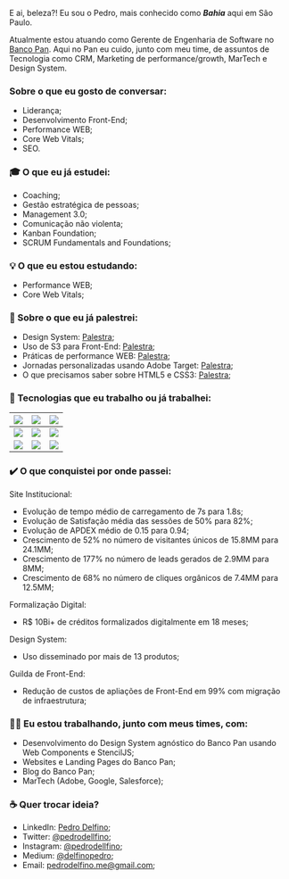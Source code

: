 E ai, beleza?! Eu sou o Pedro, mais conhecido como ***Bahia*** aqui em São Paulo.

Atualmente estou atuando como Gerente de Engenharia de Software no <a href = "https://www.bancopan.com.br" target="_blank">Banco Pan</a>. 
Aqui no Pan eu cuido, junto com meu time, de assuntos de Tecnologia como CRM, Marketing de performance/growth, MarTech e Design System.

### Sobre o que eu gosto de conversar:
- Liderança;
- Desenvolvimento Front-End;
- Performance WEB;
- Core Web Vitals;
- SEO.


### 🎓 O que eu já estudei:
- Coaching;
- Gestão estratégica de pessoas;
- Management 3.0;
- Comunicação não violenta;
- Kanban Foundation;
- SCRUM Fundamentals and Foundations;


### 💡 O que eu estou estudando:
- Performance WEB;
- Core Web Vitals;


### 💬 Sobre o que eu já palestrei:
- Design System: <a href = "https://www.youtube.com/watch?v=9iI0NAE6iuk" title="TDC Innovation 2022">Palestra</a>;
- Uso de S3 para Front-End: <a href = "https://www.youtube.com/watch?v=uaRgSgZjD-8" title="TDC Business 2022">Palestra</a>;
- Práticas de performance WEB: <a href = "https://www.youtube.com/watch?v=OnXCDtGEGcA" title="TDC Future 2022">Palestra</a>;
- Jornadas personalizadas usando Adobe Target: <a href = "https://www.youtube.com/watch?v=w8MCK8RY-Xs" title="TDC Innovation 2023">Palestra</a>;
- O que precisamos saber sobre HTML5 e CSS3: <a href = "https://youtu.be/USPiRqioeuE" title="Bootcamp DIO e PAN">Palestra</a>;


### 🔭 Tecnologias que eu trabalho ou já trabalhei:
|<img src="https://img.shields.io/badge/HTML5-E34F26?style=for-the-badge&logo=html5&logoColor=white">|<img src="https://img.shields.io/badge/CSS3-1572B6?style=for-the-badge&logo=css3&logoColor=white">|<img src="https://img.shields.io/badge/Sass-CC6699?style=for-the-badge&logo=sass&logoColor=white">|
| ------------ | ------------ | ------------ |
|<img src="https://img.shields.io/badge/Bootstrap-563D7C?style=for-the-badge&logo=bootstrap&logoColor=white">|<img src="https://img.shields.io/badge/JavaScript-F7DF1E?style=for-the-badge&logo=javascript&logoColor=black">|<img src="https://img.shields.io/badge/React-20232A?style=for-the-badge&logo=react&logoColor=61DAFB">|
|<img src="https://img.shields.io/badge/Angular-DD0031?style=for-the-badge&logo=angular&logoColor=white">|<img src="https://img.shields.io/badge/TypeScript-007ACC?style=for-the-badge&logo=typescript&logoColor=white">|<img src="https://img.shields.io/badge/Amazon_AWS-232F3E?style=for-the-badge&logo=amazon-aws&logoColor=white">|


### ✔️ O que conquistei por onde passei:
Site Institucional:
- Evolução de tempo médio de carregamento de 7s para 1.8s;
- Evolução de Satisfação média das sessões de 50% para 82%;
- Evolução de APDEX médio de 0.15 para 0.94;
- Crescimento de 52% no número de visitantes únicos de 15.8MM para 24.1MM;
- Crescimento de 177% no número de leads gerados de 2.9MM para 8MM;
- Crescimento de 68% no número de cliques orgânicos de 7.4MM para 12.5MM;

Formalização Digital:
- R$ 10Bi+ de créditos formalizados digitalmente em 18 meses;

Design System:
- Uso disseminado por mais de 13 produtos;

Guilda de Front-End:
- Redução de custos de apliações de Front-End em 99% com migração de infraestrutura;


### 👩‍💻 Eu estou trabalhando, junto com meus times, com:
- Desenvolvimento do Design System agnóstico do Banco Pan usando Web Components e StencilJS;
- Websites e Landing Pages do Banco Pan;
- Blog do Banco Pan;
- MarTech (Adobe, Google, Salesforce);


### ☕ Quer trocar ideia?
- LinkedIn: <a href = "https://www.linkedin.com/in/delfinopedro/" title="LinkedIn Pedro Delfino">Pedro Delfino</a>;
- Twitter: <a href = "https://www.linkedin.com/in/delfinopedro/" title="Twitter Pedro Delfino">@pedrodellfino</a>;
- Instagram: <a href = "https://www.instagram.com/pedrodellfino/" title="Instagram Pedro Delfino">@pedrodellfino</a>;
- Medium: <a href = "http://delfinopedro.medium.com/" title="Medium Pedro Delfino">@delfinopedro</a>;
- Email: <a href="mailto:pedrodelfino.me@gmail.com?subject=Quero trocar ideia!" title="Mandar um email para Pedro Delfino">pedrodelfino.me@gmail.com</a>;
